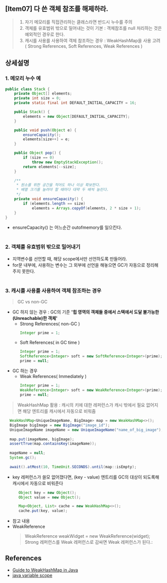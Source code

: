 ## [Item07] 다 쓴 객체 참조를 해제하라.
> 1. 자기 메모리를 직접관리하는 클래스라면 반드시 누수를 주의
> 2. 객체를 유효범위 밖으로 밀어내는 것이 기본 : 객체참조를 null 처리하는 것은 예외적인 경우로 한다.
> 3. 캐시를 사용를 사용하여 객체 참조하는 경우 : WeakHashMap을 사용 고려 ( Strong References, Soft References, Weak References )


## **상세설명**

### 1. 메모리 누수 예
``` java
public class Stack {
    private Object[] elements;
    private int size = 0;
    private static final int DEFAULT_INITIAL_CAPACITY = 16;

    public Stack() {
        elements = new Object[DEFAULT_INITIAL_CAPACITY];
    }

    public void push(Object e) {
        ensureCapacity();
        elements[size++] = e;
    }

    public Object pop() {
        if (size == 0)
            throw new EmptyStackException();
        return elements[--size];
    }

    /**
     * 원소를 위한 공간을 적어도 하나 이상 확보한다.
     * 배열 크기를 늘려야 할 때마다 대략 두 배씩 늘린다.
     */
    private void ensureCapacity() {
        if (elements.length == size)
            elements = Arrays.copyOf(elements, 2 * size + 1);
    }
}
```
- ensureCapacity() 는 어느순간 outofmemory를 일으킨다.
</br></br>

### 2. 객체를 유효범위 밖으로 밀어내기

- 지역변수를 선언할 때, 해당 scope에서만 선언하도록 만들어라.
- for문 내부에, 사용하는 변수는 그 외부에 선언을 해놓으면 GC가 자동으로 정리해주지 못한다.
</br></br>

### 3. 캐시를 사용를 사용하여 객체 참조하는 경우
> GC vs non-GC
- GC 하지 않는 경우 : GC의 기준 **'힙 영역의 객체들 중에서 스택에서 도달 불가능한(Unreachable)한 객체'**
  - Strong References( non-GC )
      ``` java
      Integer prime = 1;
      ```
  - Soft References( in GC time )
      ``` java
      Integer prime = 1;  
      SoftReference<Integer> soft = new SoftReference<Integer>(prime); 
      prime = null;
      ```
- GC 하는 경우
  - Weak References( Immediately )
      ``` java
      Integer prime = 1;  
      WeakReference<Integer> soft = new WeakReference<Integer>(prime); 
      prime = null;
      ```
> WeakHashMap 활용 : 캐시의 키에 대한 레퍼런스가 캐시 밖에서 필요 없어지면 해당 엔트리를 캐시에서 자동으로 비워줌
  ``` java   
    WeakHashMap<UniqueImageName, BigImage> map = new WeakHashMap<>();
    BigImage bigImage = new BigImage("image_id");
    UniqueImageName imageName = new UniqueImageName("name_of_big_image");
    
    map.put(imageName, bigImage);
    assertTrue(map.containsKey(imageName));
    
    mageName = null;
    System.gc();
    
    await().atMost(10, TimeUnit.SECONDS).until(map::isEmpty);
  ```
  - key 레퍼런스가 쓸모 없어졌다면, (key - value) 엔트리를 GC의 대상이 되도록해 캐시에서 자동으로 비워준다
  ``` java  
  		Object key = new Object();
		Object value = new Object();

		Map<Object, List> cache = new WeakHashMap<>();
		cache.put(key, value);
  ```
  - 참고 내용
   -  WeakReference
      > WeakReference weakWidget = new WeakReference(widget);
      Strong 레퍼런스를 Weak 레퍼런스로 감싸면 Weak 레퍼런스가 된다.:

 
## References

- [Guide to WeakHashMap in Java]( https://www.baeldung.com/java-weakhashmap )
- [java variable scope](https://www.geeksforgeeks.org/variable-scope-in-java/)

